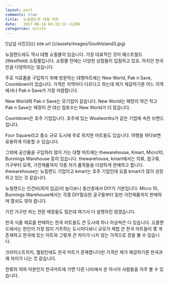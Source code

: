 ```yaml
---
layout: post
comments: true
title:  뉴질랜드의 대형 마트
date:   2017-06-18 04:32:12 +1200
categories: nzlife
---
```


![남섬 사진2]({{ site.url }}/assets/images/SouthIsland3.jpg)

뉴질랜드에도 역시 대형 쇼필몰이 있습니다. 가장 대표적인 것이 웨스트필드(Westfield) 쇼핑몰입니다. 쇼핑몰 안에는 다양한 상점들이 입점하고 있죠. 하지만 한국만큼 다양하지는 않습니다.

주로 식료품을 구입하기 위해 방문하는 대형마트에는 New World, Pak n Save, Countdown이 있습니다. 가격은 지역마다 다르다고 하는데 제가 체감하기론 어느 지역에서나 Pak n Save가 가장 저렴합니다.

New World와 Pak n Save는 모기업이 같습니다. New World는 매장이 약간 작고 Pak n Save는 매장이 큰 대신 점포수는 New World가 더 많습니다.

Countdown은 호주 기업입니다. 호주에 있는 Woolworths가 같은 기업에 속한 브랜드입니다.

Four Square라고 중소 규모 도시에 주로 위치한 마트들도 있습니다. 여행을 하다보면 유용하게 이용할 수 있습니다.

그외에 공산품을 구입하러 많이 가는 대형 마트에는 thewarehouse, Kmart, Micro10, Bunnings Warehouse 등이 있습니다. thewarehouse, kmart에서는 의류, 침구류, 가구부터 묘목, 가전제품까지 각종 저가 품목들을 다양하게 판매하고 합니다. thewarehouse는 뉴질랜드 기업이고 kmart는 호주 기업인데 요즘 kmart가 많이 성장하고 있는 것 같습니다. 

뉴질랜드는 인건비(최저 임금)이 높다보니 중산층에서 DIY가 기본입니다. Micro 10, Bunnings Warehouse에서는 각종 DIY필요한 공구들부터 일반 가전제품까지 판매하며 열쇠도 깎아 줍니다.

가전 가구만 파는 전문 매장들도 많은데 여기서 다 설명하진 않겠습니다.

한국 식품 재료를 판매하는 한국 마트들도 큰 도시에 하나 이상씩은 다 있습니다. 오클랜드에서는 한인이 가장 많이 거주하는 도시이다보니 규모가 제법 큰 한국 마트들이 몇 개 존재하고 한국에 있는 마트와 그렇게 큰 차이가 나지 않는 가격으로 장을 볼 수 있습니다.

크라이스트처치, 웰링턴에도 한국 마트가 존재합니다만 가격은 제가 체감하기론 한국과 꽤 차이가 나는 것 같습니다.

한류의 여파 덕분인지 한국마트에 가면 다른 나라에서 온 아시아 사람들을 자주 볼 수 있습니다.